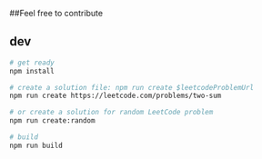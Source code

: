 ##Feel free to contribute

## dev

```bash
# get ready
npm install

# create a solution file: npm run create $leetcodeProblemUrl
npm run create https://leetcode.com/problems/two-sum

# or create a solution for random LeetCode problem
npm run create:random

# build
npm run build
```
